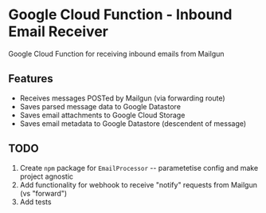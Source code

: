 Google Cloud Function - Inbound Email Receiver
==============================================

Google Cloud Function for receiving inbound emails from Mailgun

Features
--------
- Receives messages POSTed by Mailgun (via forwarding route)
- Saves parsed message data to Google Datastore
- Saves email attachments to Google Cloud Storage
- Saves email metadata to Google Datastore (descendent of message)

TODO
----
1. Create `npm` package for `EmailProcessor` -- parametetise config and make project agnostic
2. Add functionality for webhook to receive "notify" requests from Mailgun (vs "forward")
3. Add tests
